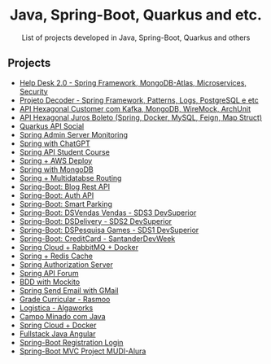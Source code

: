 

 <div align="center">
  <h1 align="center">Java, Spring-Boot, Quarkus and etc.</h1>
</div>
<p align="center">
   List of projects developed in Java, Spring-Boot, Quarkus and others
    <br />
 </p>

## Projects
- [Help Desk 2.0 - Spring Framework, MongoDB-Atlas, Microservices, Security](https://github.com/carloscazelattojr/helpdesk2)
- [Projeto Decoder - Spring Framework, Patterns, Logs, PostgreSQL e etc](https://github.com/carloscazelattojr/decoder)
- [API Hexagonal Customer com Kafka, MongoDB, WireMock, ArchUnit](https://github.com/carloscazelattojr/hexagonal-api-customer)
- [API Hexagonal Juros Boleto (Spring, Docker, MySQL, Feign, Map Struct)](https://github.com/carloscazelattojr/hexagonal-api-desafio)
- [Quarkus API Social](https://github.com/carloscazelattojr/quarkus-api-social)
- [Spring Admin Server Monitoring](https://github.com/carloscazelattojr/springboot-admin-server-monitoring)
- [Spring with ChatGPT](https://github.com/carloscazelattojr/spring-boot-chatgpt)
- [Spring API Student Course](https://github.com/carloscazelattojr/springboot-web-app-students)
- [Spring + AWS Deploy](https://github.com/carloscazelattojr/springboot-aws-deploy)
- [Spring with MongoDB](https://github.com/carloscazelattojr/spring-mongodb)
- [Spring + Multidatabse Routing](https://github.com/carloscazelattojr/multidatabase-routing)
- [Spring-Boot: Blog Rest API ](https://github.com/carloscazelattojr/springboot-blog-rest-api)
- [Spring-Boot: Auth API](https://github.com/carloscazelattojr/auth-api-java)
- [Spring-Boot: Smart Parking ](https://github.com/carloscazelattojr/smart-parking-java)
- [Spring-Boot: DSVendas Vendas - SDS3 DevSuperior](https://github.com/carloscazelattojr/projeto-sds3-java)
- [Spring-Boot: DSDelivery - SDS2 DevSuperior](https://github.com/carloscazelattojr/projeto-sds2-spring)
- [Spring-Boot: DSPesquisa Games - SDS1 DevSuperior](https://github.com/carloscazelattojr/projeto-sds3-java)
- [Spring-Boot: CreditCard - SantanderDevWeek ](https://github.com/carloscazelattojr/java-santander-dev-week-2023)
- [Spring Cloud + RabbitMQ + Docker](https://github.com/carloscazelattojr/spring-cloud-rabbitmq-docker)
- [Spring + Redis Cache](https://github.com/carloscazelattojr/spring-cache-redis)
- [Spring Authorization Server](https://github.com/carloscazelattojr/spring-authorization-server)
- [Spring API Forum](https://github.com/carloscazelattojr/springboot-api-rest-forum)
- [BDD with Mockito](https://github.com/carloscazelattojr/springboot-tests-BDDMockito)
- [Spring Send Email with GMail ](https://github.com/carloscazelattojr/springboot-send-email-gmail-java)
- [Grade Curricular - Rasmoo](https://github.com/carloscazelattojr/spring-boot-java-rasmoo)
- [Logistica - Algaworks](https://github.com/carloscazelattojr/springboot-Algaworks-Logistica)
- [Campo Minado com Java](https://github.com/carloscazelattojr/campo-minado-java)
- [Spring Cloud + Docker](https://github.com/carloscazelattojr/spring-cloud-docker)
- [Fullstack Java Angular](https://github.com/carloscazelattojr/fullstack-java-angular)
- [Spring-Boot Registration Login](https://github.com/carloscazelattojr/springboot-registration-login)
- [Spring-Boot MVC Project MUDI-Alura](https://github.com/carloscazelattojr/springboot-mvc-project-mudi)


